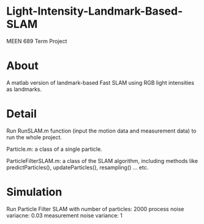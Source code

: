 # Light-Intensity-Landmark-Based-SLAM
MEEN 689 Term Project

# About
A matlab version of landmark-based Fast SLAM using RGB light intensities as landmarks.

# Detail
Run RunSLAM.m function (input the motion data and measurement data) to run the whole project.

Particle.m:
  a class of a single particle.
  
ParticleFilterSLAM.m:
  a class of the SLAM algorithm, including methods like predictParticles(), updateParticles(), resampling() ... etc.


# Simulation
Run Particle Filter SLAM with 
  number of particles: 2000
  process noise variacne: 0.03
  measurement noise variance: 1
  
